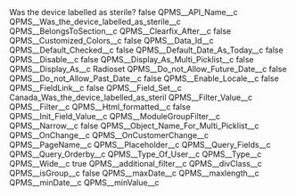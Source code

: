 <?xml version="1.0" encoding="UTF-8"?>
<CustomMetadata xmlns="http://soap.sforce.com/2006/04/metadata" xmlns:xsi="http://www.w3.org/2001/XMLSchema-instance" xmlns:xsd="http://www.w3.org/2001/XMLSchema">
    <label>Was the device labelled as sterile?</label>
    <protected>false</protected>
    <values>
        <field>QPMS__API_Name__c</field>
        <value xsi:type="xsd:string">QPMS__Was_the_device_labelled_as_sterile__c</value>
    </values>
    <values>
        <field>QPMS__BelongsToSection__c</field>
        <value xsi:nil="true"/>
    </values>
    <values>
        <field>QPMS__Clearfix_After__c</field>
        <value xsi:type="xsd:boolean">false</value>
    </values>
    <values>
        <field>QPMS__Customized_Colors__c</field>
        <value xsi:type="xsd:boolean">false</value>
    </values>
    <values>
        <field>QPMS__Data_Id__c</field>
        <value xsi:nil="true"/>
    </values>
    <values>
        <field>QPMS__Default_Checked__c</field>
        <value xsi:type="xsd:boolean">false</value>
    </values>
    <values>
        <field>QPMS__Default_Date_As_Today__c</field>
        <value xsi:type="xsd:boolean">false</value>
    </values>
    <values>
        <field>QPMS__Disable__c</field>
        <value xsi:type="xsd:boolean">false</value>
    </values>
    <values>
        <field>QPMS__Display_As_Multi_Picklist__c</field>
        <value xsi:type="xsd:boolean">false</value>
    </values>
    <values>
        <field>QPMS__Display_As__c</field>
        <value xsi:type="xsd:string">Radioset</value>
    </values>
    <values>
        <field>QPMS__Do_not_Allow_Future_Date__c</field>
        <value xsi:type="xsd:boolean">false</value>
    </values>
    <values>
        <field>QPMS__Do_not_Allow_Past_Date__c</field>
        <value xsi:type="xsd:boolean">false</value>
    </values>
    <values>
        <field>QPMS__Enable_Locale__c</field>
        <value xsi:type="xsd:boolean">false</value>
    </values>
    <values>
        <field>QPMS__FieldLink__c</field>
        <value xsi:type="xsd:boolean">false</value>
    </values>
    <values>
        <field>QPMS__Field_Set__c</field>
        <value xsi:type="xsd:string">Canada_Was_the_device_labelled_as_steril</value>
    </values>
    <values>
        <field>QPMS__Filter_Value__c</field>
        <value xsi:nil="true"/>
    </values>
    <values>
        <field>QPMS__Filter__c</field>
        <value xsi:nil="true"/>
    </values>
    <values>
        <field>QPMS__Html_formatted__c</field>
        <value xsi:type="xsd:boolean">false</value>
    </values>
    <values>
        <field>QPMS__Init_Field_Value__c</field>
        <value xsi:nil="true"/>
    </values>
    <values>
        <field>QPMS__ModuleGroupFilter__c</field>
        <value xsi:nil="true"/>
    </values>
    <values>
        <field>QPMS__Narrow__c</field>
        <value xsi:type="xsd:boolean">false</value>
    </values>
    <values>
        <field>QPMS__Object_Name_For_Multi_Picklist__c</field>
        <value xsi:nil="true"/>
    </values>
    <values>
        <field>QPMS__OnChange__c</field>
        <value xsi:nil="true"/>
    </values>
    <values>
        <field>QPMS__OnCustomerChange__c</field>
        <value xsi:nil="true"/>
    </values>
    <values>
        <field>QPMS__PageName__c</field>
        <value xsi:nil="true"/>
    </values>
    <values>
        <field>QPMS__Placeholder__c</field>
        <value xsi:nil="true"/>
    </values>
    <values>
        <field>QPMS__Query_Fields__c</field>
        <value xsi:nil="true"/>
    </values>
    <values>
        <field>QPMS__Query_Orderby__c</field>
        <value xsi:nil="true"/>
    </values>
    <values>
        <field>QPMS__Type_Of_User__c</field>
        <value xsi:nil="true"/>
    </values>
    <values>
        <field>QPMS__Type__c</field>
        <value xsi:nil="true"/>
    </values>
    <values>
        <field>QPMS__Wide__c</field>
        <value xsi:type="xsd:boolean">true</value>
    </values>
    <values>
        <field>QPMS__additional_filter__c</field>
        <value xsi:nil="true"/>
    </values>
    <values>
        <field>QPMS__divClass__c</field>
        <value xsi:nil="true"/>
    </values>
    <values>
        <field>QPMS__isGroup__c</field>
        <value xsi:type="xsd:boolean">false</value>
    </values>
    <values>
        <field>QPMS__maxDate__c</field>
        <value xsi:nil="true"/>
    </values>
    <values>
        <field>QPMS__maxlength__c</field>
        <value xsi:nil="true"/>
    </values>
    <values>
        <field>QPMS__minDate__c</field>
        <value xsi:nil="true"/>
    </values>
    <values>
        <field>QPMS__minValue__c</field>
        <value xsi:nil="true"/>
    </values>
</CustomMetadata>
